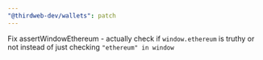 ```yaml
---
"@thirdweb-dev/wallets": patch
---
```


Fix assertWindowEthereum - actually check if `window.ethereum` is truthy or not instead of just checking `"ethereum" in window`
